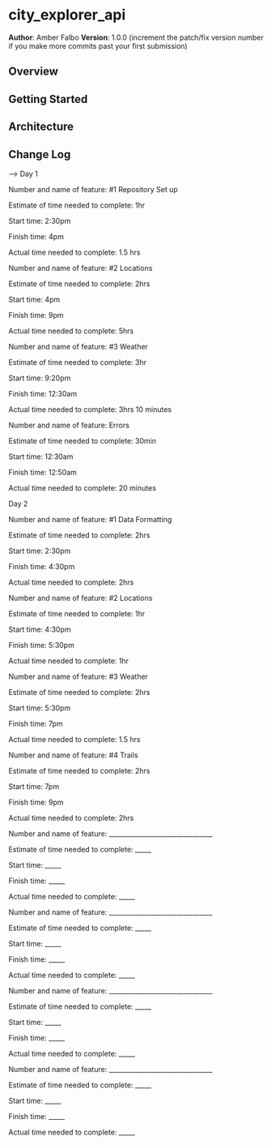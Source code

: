 # city_explorer_api
**Author**: Amber Falbo
**Version**: 1.0.0 (increment the patch/fix version number if you make more commits past your first submission)

## Overview
<!-- Provide a high level overview of what this application is and why you are building it, beyond the fact that it's an assignment for this class. (i.e. What's your problem domain?) -->

## Getting Started
<!-- What are the steps that a user must take in order to build this app on their own machine and get it running? -->

## Architecture
<!-- Provide a detailed description of the application design. What technologies (languages, libraries, etc) you're using, and any other relevant design information. -->

## Change Log
<!-- Use this area to document the iterative changes made to your application as each feature is successfully implemented. Use time stamps. Here's an examples:

01-01-2001 4:59pm - Application now has a fully-functional express server, with a GET route for the location resource.

## Credits and Collaborations
<!-- Give credit (and a link) to other people or resources that helped you build this application. -->
-->
Day 1

Number and name of feature: #1 Repository Set up

Estimate of time needed to complete: 1hr

Start time: 2:30pm

Finish time: 4pm

Actual time needed to complete: 1.5 hrs


Number and name of feature: #2 Locations

Estimate of time needed to complete: 2hrs

Start time: 4pm

Finish time: 9pm

Actual time needed to complete: 5hrs


Number and name of feature: #3 Weather 

Estimate of time needed to complete: 3hr

Start time: 9:20pm

Finish time: 12:30am

Actual time needed to complete: 3hrs 10 minutes


Number and name of feature: Errors

Estimate of time needed to complete: 30min

Start time: 12:30am

Finish time: 12:50am

Actual time needed to complete: 20 minutes

Day 2

Number and name of feature: #1 Data Formatting

Estimate of time needed to complete: 2hrs

Start time: 2:30pm

Finish time: 4:30pm

Actual time needed to complete: 2hrs


Number and name of feature: #2 Locations

Estimate of time needed to complete: 1hr

Start time: 4:30pm

Finish time: 5:30pm

Actual time needed to complete: 1hr


Number and name of feature: #3 Weather

Estimate of time needed to complete: 2hrs

Start time: 5:30pm

Finish time: 7pm

Actual time needed to complete: 1.5 hrs


Number and name of feature: #4 Trails

Estimate of time needed to complete: 2hrs

Start time: 7pm

Finish time: 9pm

Actual time needed to complete: 2hrs


Number and name of feature: ________________________________

Estimate of time needed to complete: _____

Start time: _____

Finish time: _____

Actual time needed to complete: _____


Number and name of feature: ________________________________

Estimate of time needed to complete: _____

Start time: _____

Finish time: _____

Actual time needed to complete: _____


Number and name of feature: ________________________________

Estimate of time needed to complete: _____

Start time: _____

Finish time: _____

Actual time needed to complete: _____


Number and name of feature: ________________________________

Estimate of time needed to complete: _____

Start time: _____

Finish time: _____

Actual time needed to complete: _____
